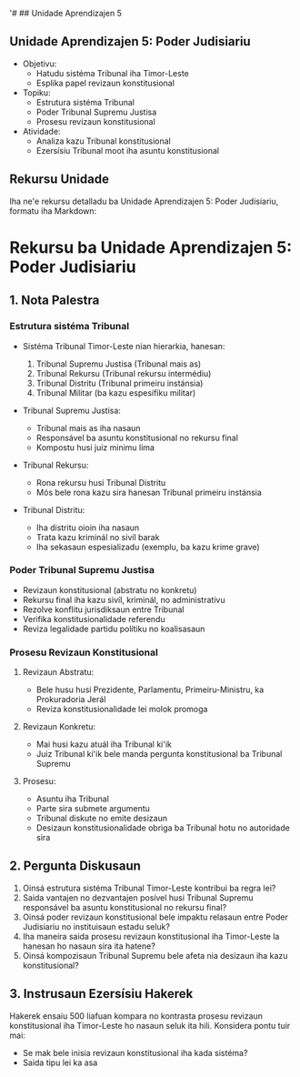 '# ## Unidade Aprendizajen 5

## Unidade Aprendizajen 5: Poder Judisiariu
- Objetivu:
  * Hatudu sistéma Tribunal iha Timor-Leste
  * Esplika papel revizaun konstitusional
- Topiku:
  * Estrutura sistéma Tribunal
  * Poder Tribunal Supremu Justisa
  * Prosesu revizaun konstitusional
- Atividade:
  * Analiza kazu Tribunal konstitusional
  * Ezersísiu Tribunal moot iha asuntu konstitusional

## Rekursu Unidade

Iha ne'e rekursu detalladu ba Unidade Aprendizajen 5: Poder Judisiariu, formatu iha Markdown:

# Rekursu ba Unidade Aprendizajen 5: Poder Judisiariu

## 1. Nota Palestra

### Estrutura sistéma Tribunal

- Sistéma Tribunal Timor-Leste nian hierarkia, hanesan:
  1. Tribunal Supremu Justisa (Tribunal mais as)
  2. Tribunal Rekursu (Tribunal rekursu intermédiu)
  3. Tribunal Distritu (Tribunal primeiru instánsia)
  4. Tribunal Militar (ba kazu espesífiku militar)

- Tribunal Supremu Justisa:
  - Tribunal mais as iha nasaun
  - Responsável ba asuntu konstitusional no rekursu final
  - Kompostu husi juiz minimu lima

- Tribunal Rekursu:
  - Rona rekursu husi Tribunal Distritu
  - Mós bele rona kazu sira hanesan Tribunal primeiru instánsia

- Tribunal Distritu:
  - Iha distritu oioin iha nasaun
  - Trata kazu kriminál no sivíl barak
  - Iha sekasaun espesializadu (exemplu, ba kazu krime grave)

### Poder Tribunal Supremu Justisa

- Revizaun konstitusional (abstratu no konkretu)
- Rekursu final iha kazu sivíl, kriminál, no administrativu
- Rezolve konflitu jurisdiksaun entre Tribunal
- Verifika konstitusionalidade referendu
- Reviza legalidade partidu polítiku no koalisasaun

### Prosesu Revizaun Konstitusional

1. Revizaun Abstratu:
   - Bele husu husi Prezidente, Parlamentu, Primeiru-Ministru, ka Prokuradoria Jerál
   - Reviza konstitusionalidade lei molok promoga

2. Revizaun Konkretu:
   - Mai husi kazu atuál iha Tribunal ki'ik
   - Juiz Tribunal ki'ik bele manda pergunta konstitusional ba Tribunal Supremu

3. Prosesu:
   - Asuntu iha Tribunal
   - Parte sira submete argumentu
   - Tribunal diskute no emite desizaun
   - Desizaun konstitusionalidade obriga ba Tribunal hotu no autoridade sira

## 2. Pergunta Diskusaun

1. Oinsá estrutura sistéma Tribunal Timor-Leste kontribui ba regra lei?
2. Saida vantajen no dezvantajen posível husi Tribunal Supremu responsável ba asuntu konstitusional no rekursu final?
3. Oinsá poder revizaun konstitusional bele impaktu relasaun entre Poder Judisiariu no instituisaun estadu seluk?
4. Iha maneira saida prosesu revizaun konstitusional iha Timor-Leste la hanesan ho nasaun sira ita hatene?
5. Oinsá kompozisaun Tribunal Supremu bele afeta nia desizaun iha kazu konstitusional?

## 3. Instrusaun Ezersísiu Hakerek

Hakerek ensaiu 500 liafuan kompara no kontrasta prosesu revizaun konstitusional iha Timor-Leste ho nasaun seluk ita hili. Konsidera pontu tuir mai:

- Se mak bele inisia revizaun konstitusional iha kada sistéma?
- Saida tipu lei ka asa
